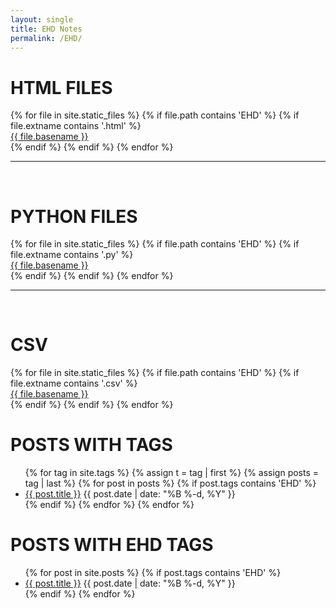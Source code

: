 ```yaml
---
layout: single
title: EHD Notes
permalink: /EHD/
---
```


<div>
<h1> HTML FILES </h1>
{% for file in site.static_files %}
    {% if file.path contains 'EHD' %}
        {% if file.extname contains '.html' %}
            <div><a href="https://danielcaraway.github.io/{{ file.path }}">{{ file.basename }}</a></div>
        {% endif %}
    {% endif %}
{% endfor %}
</div>
<hr>
<br>
<div>
<h1> PYTHON FILES </h1>
{% for file in site.static_files %}
    {% if file.path contains 'EHD' %}
        {% if file.extname contains '.py' %}
            <div><a href="https://danielcaraway.github.io/{{ file.path }}">{{ file.basename }}</a></div>
        {% endif %}
    {% endif %}
{% endfor %}
</div>
<hr>
<br>
<div>
<h1> CSV </h1>
{% for file in site.static_files %}
    {% if file.path contains 'EHD' %}
        {% if file.extname contains '.csv' %}
            <div><a href="https://danielcaraway.github.io/{{ file.path }}">{{ file.basename }}</a></div>
        {% endif %}
    {% endif %}
{% endfor %}
</div>

<!-- {{ t | downcase }} -->

<div>
<h1> POSTS WITH TAGS </h1>
<ul>
{% for tag in site.tags %}
{% assign t = tag | first %}
{% assign posts = tag | last %}
{% for post in posts %}
  {% if post.tags contains 'EHD' %}
  <li>
    <a href="{{ post.url }}">{{ post.title }}</a>
    <span class="date">{{ post.date | date: "%B %-d, %Y"  }}</span>
  </li>
  {% endif %}
{% endfor %}
{% endfor %}
</ul>
</div>

<div>
<h1> POSTS WITH EHD TAGS </h1>
<ul>
{% for post in site.posts %}
  {% if post.tags contains 'EHD' %}
  <li>
    <a href="{{ post.url }}">{{ post.title }}</a>
    <span class="date">{{ post.date | date: "%B %-d, %Y"  }}</span>
  </li>
  {% endif %}
{% endfor %}
</ul>
</div>
